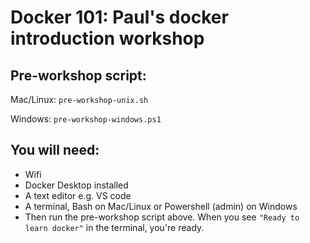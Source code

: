 # Docker 101: Paul's docker introduction workshop

## Pre-workshop script:
Mac/Linux: `pre-workshop-unix.sh`

Windows: `pre-workshop-windows.ps1`

## You will need:
 - Wifi
 - Docker Desktop installed
 - A text editor e.g. VS code
 - A terminal, Bash on Mac/Linux or Powershell (admin) on Windows
 - Then run the pre-workshop script above. When you see `"Ready to learn docker"` in the terminal, you're ready.
